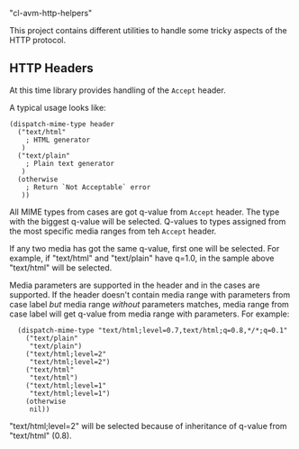 "cl-avm-http-helpers"

This project contains different utilities to handle some tricky aspects
of the HTTP protocol.

HTTP Headers
------------

At this time library provides handling of the `Accept` header.

A typical usage looks like:

    (dispatch-mime-type header
      ("text/html"
        ; HTML generator
       )
      ("text/plain"
        ; Plain text generator
       )
      (otherwise
        ; Return `Not Acceptable` error
       ))

All MIME types from cases are got q-value from `Accept` header. The type
with the biggest q-value will be selected. Q-values to types assigned from
the most specific media ranges from teh `Accept` header.

If any two media has got the same q-value, first one will be selected. 
For example, if "text/html" and "text/plain" have q=1.0, in the sample above 
"text/html" will be selected.

Media parameters are supported in the header and in the cases are supported. 
If the header doesn't contain media range with parameters from case label _but_
media range _without_ parameters matches, media range from case label will get
q-value from media range with parameters. For example:

      (dispatch-mime-type "text/html;level=0.7,text/html;q=0.8,*/*;q=0.1"
        ("text/plain"
         "text/plain")
        ("text/html;level=2"
         "text/html;level=2")
        ("text/html"
         "text/html")
        ("text/html;level=1"
         "text/html;level=1")
        (otherwise
         nil))

"text/html;level=2" will be selected because of inheritance of q-value from "text/html"
(0.8).
